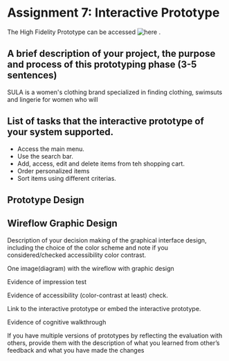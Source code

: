 # Assignment 7: Interactive Prototype

The High Fidelity Prototype can be accessed ![here](https://xd.adobe.com/view/a3946404-4c90-4fd2-b220-3980685c3ce4-f6c7/) .

## A brief description of your project, the purpose and process of this prototyping phase (3-5 sentences)
SULA is a women's clothing brand specialized in finding clothing, swimsuts and lingerie for women who will

## List of tasks that the interactive prototype of your system supported.
- Access the main menu.
- Use the search bar.
- Add, access, edit and delete items from teh shopping cart. 
- Order personalized items
- Sort items using different criterias.

## Prototype Design

## Wireflow Graphic Design


Description of your decision making of the graphical interface design, including the choice of the color scheme and note if you considered/checked accessibility color contrast.

One image(diagram) with the wireflow with graphic design 

Evidence of impression test

Evidence of accessibility (color-contrast at least) check.

Link to the interactive prototype or embed the interactive prototype.

Evidence of cognitive walkthrough

If you have multiple versions of prototypes by reflecting the evaluation with others, provide them with the description of what you learned from other’s feedback and what you have made the changes
